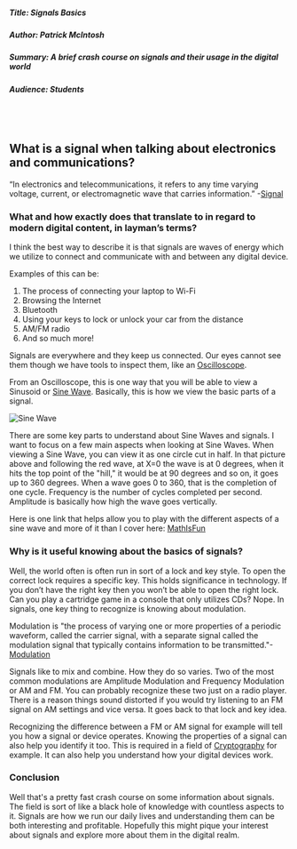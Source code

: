 ##### Title: Signals Basics
##### Author: Patrick McIntosh
##### Summary: A brief crash course on signals and their usage in the digital world
##### Audience: Students

<br/><br/>

## What is a signal when talking about electronics and communications?
“In electronics and telecommunications, it refers to any time varying voltage, current, or electromagnetic wave that carries information.”
-[Signal](https://en.wikipedia.org/wiki/Signal)

### What and how exactly does that translate to in regard to modern digital content, in layman’s terms?
I think the best way to describe it is that signals are waves of energy which we utilize to connect and communicate with and between any digital device.

Examples of this can be:

1. The process of connecting your laptop to Wi-Fi
2.	Browsing the Internet
3.	Bluetooth
4.	Using your keys to lock or unlock your car from the distance
5.	AM/FM radio
6.	And so much more!

Signals are everywhere and they keep us connected. Our eyes cannot see them though we have tools to inspect them, like an [Oscilloscope](https://en.wikipedia.org/wiki/Oscilloscope#:~:text=An%20oscilloscope%2C%20previously%20called%20an,usually%20as%20a%20calibrated%20two%2D).

From an Oscilloscope, this is one way that you will be able to view a Sinusoid or [Sine Wave](https://en.wikipedia.org/wiki/Sine_wave). Basically, this is how we view the basic parts of a signal.

![Sine Wave](https://upload.wikimedia.org/wikipedia/commons/d/d2/Sine_and_Cosine.svg)

There are some key parts to understand about Sine Waves and signals. I want to focus on a few main aspects when looking at Sine Waves. When viewing a Sine Wave, you can view it as one circle cut in half. In that picture above and following the red wave, at X=0 the wave is at 0 degrees, when it hits the top point of the "hill," it would be at 90 degrees and so on, it goes up to 360 degrees. When a wave goes 0 to 360, that is the completion of one cycle. Frequency is the number of cycles completed per second. Amplitude is basically how high the wave goes vertically.

Here is one link that helps allow you to play with the different aspects of a sine wave and more of it than I cover here: [MathIsFun](https://www.mathsisfun.com/algebra/amplitude-period-frequency-phase-shift.html)

### Why is it useful knowing about the basics of signals?

Well, the world often is often run in sort of a lock and key style. To open the correct lock requires a specific key. This holds significance in technology. If you don’t have the right key then you won’t be able to open the right lock. Can you play a cartridge game in a console that only utilizes CDs? Nope. In signals, one key thing to recognize is knowing about modulation.

Modulation is "the process of varying one or more properties of a periodic waveform, called the carrier signal, with a separate signal called the modulation signal that typically contains information to be transmitted."-[Modulation](https://en.wikipedia.org/wiki/Modulation)

Signals like to mix and combine. How they do so varies. Two of the most common modulations are Amplitude Modulation and Frequency Modulation or AM and FM.
You can probably recognize these two just on a radio player. There is a reason things sound distorted if you would try listening to an FM signal on AM settings and vice versa. It goes back to that lock and key idea.

Recognizing the difference between a FM or AM signal for example will tell you how a signal or device operates. Knowing the properties of a signal can also help you identify it too. This is required in a field of [Cryptography](https://en.wikipedia.org/wiki/Cryptography) for example. It can also help you understand how your digital devices work.

### Conclusion

Well that's a pretty fast crash course on some information about signals. The field is sort of like a black hole of knowledge with countless aspects to it. Signals are how we run our daily lives and understanding them can be both interesting and profitable. Hopefully this might pique your interest about signals and explore more about them in the digital realm.
